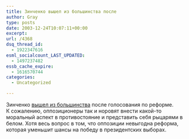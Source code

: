 ```yaml
---
title: Зинченко вышел из большинства после
author: Gray
type: posts
date: 2003-12-24T10:07:11+00:00
excerpt:
url: /4368
dsq_thread_id:
  - 1922347616
esml_socialcount_LAST_UPDATED:
  - 1497237482
essb_cache_expire:
  - 1616570744
categories:
  - Uncategorized

---
```








Зинченко <a href="http://www.obozrevatel.com.ua/news/8/109641.html" target="_blank">вышел из большинства</a> после голосования по реформе.  
К сожалению, оппозиционеры так и норовят внести какой-то моральный аспект в противостояние и представить себя рыцарями в белом. Хотя весь вопрос в том, что оппозиции невыгодна реформа, которая уменьшит шансы на победу в президентских выборах.